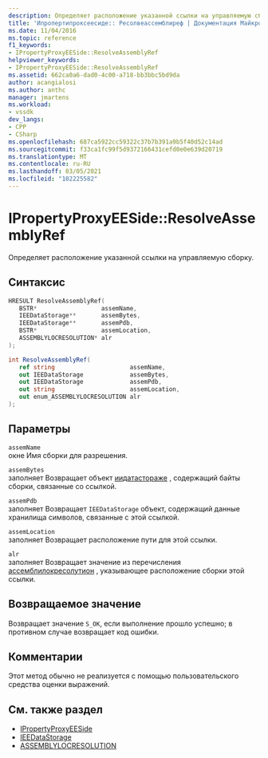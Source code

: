 ```yaml
---
description: Определяет расположение указанной ссылки на управляемую сборку.
title: 'Ипропертипроксеесиде:: Ресолвеассемблиреф | Документация Майкрософт'
ms.date: 11/04/2016
ms.topic: reference
f1_keywords:
- IPropertyProxyEESide::ResolveAssemblyRef
helpviewer_keywords:
- IPropertyProxyEESide::ResolveAssemblyRef
ms.assetid: 662ca0a6-dad0-4c00-a718-bb3bbc5bd9da
author: acangialosi
ms.author: anthc
manager: jmartens
ms.workload:
- vssdk
dev_langs:
- CPP
- CSharp
ms.openlocfilehash: 687ca5922cc59322c37b7b391a9b5f40d52c14ad
ms.sourcegitcommit: f33ca1fc99f5d9372166431cefd0e0e639d20719
ms.translationtype: MT
ms.contentlocale: ru-RU
ms.lasthandoff: 03/05/2021
ms.locfileid: "102225582"
---
```

# <a name="ipropertyproxyeesideresolveassemblyref"></a>IPropertyProxyEESide::ResolveAssemblyRef
Определяет расположение указанной ссылки на управляемую сборку.

## <a name="syntax"></a>Синтаксис

```cpp
HRESULT ResolveAssemblyRef(
   BSTR*                  assemName,
   IEEDataStorage**       assemBytes,
   IEEDataStorage**       assemPdb,
   BSTR*                  assemLocation,
   ASSEMBLYLOCRESOLUTION* alr
);
```

```csharp
int ResolveAssemblyRef(
   ref string                     assemName,
   out IEEDataStorage             assemBytes,
   out IEEDataStorage             assemPdb,
   out string                     assemLocation,
   out enum_ASSEMBLYLOCRESOLUTION alr
);
```

## <a name="parameters"></a>Параметры
`assemName`\
окне Имя сборки для разрешения.

`assemBytes`\
заполняет Возвращает объект [иидатастораже](../../../extensibility/debugger/reference/ieedatastorage.md) , содержащий байты сборки, связанные со ссылкой.

`assemPdb`\
заполняет Возвращает `IEEDataStorage` объект, содержащий данные хранилища символов, связанные с этой ссылкой.

`assemLocation`\
заполняет Возвращает расположение пути для этой ссылки.

`alr`\
заполняет Возвращает значение из перечисления [ассемблилокресолутион](../../../extensibility/debugger/reference/assemblylocresolution.md) , указывающее расположение сборки этой ссылки.

## <a name="return-value"></a>Возвращаемое значение
 Возвращает значение `S_OK`, если выполнение прошло успешно; в противном случае возвращает код ошибки.

## <a name="remarks"></a>Комментарии
 Этот метод обычно не реализуется с помощью пользовательского средства оценки выражений.

## <a name="see-also"></a>См. также раздел
- [IPropertyProxyEESide](../../../extensibility/debugger/reference/ipropertyproxyeeside.md)
- [IEEDataStorage](../../../extensibility/debugger/reference/ieedatastorage.md)
- [ASSEMBLYLOCRESOLUTION](../../../extensibility/debugger/reference/assemblylocresolution.md)
